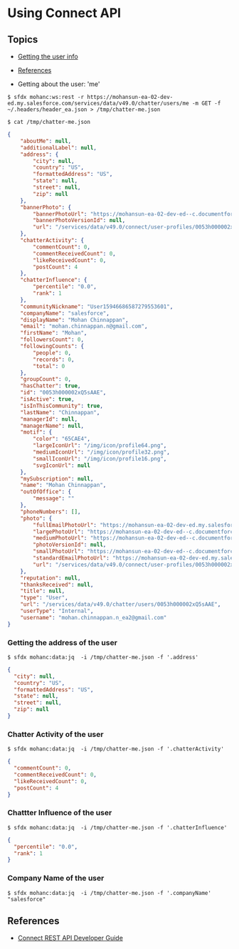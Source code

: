 # Using  Connect API

## Topics

- [Getting the user info](#userinfo)

- [References](#ref)


<a name='userinfo'></a>
- Getting about the user: 'me'

```
$ sfdx mohanc:ws:rest -r https://mohansun-ea-02-dev-ed.my.salesforce.com/services/data/v49.0/chatter/users/me -m GET -f ~/.headers/header_ea.json > /tmp/chatter-me.json

$ cat /tmp/chatter-me.json
```


```json
{
    "aboutMe": null,
    "additionalLabel": null,
    "address": {
        "city": null,
        "country": "US",
        "formattedAddress": "US",
        "state": null,
        "street": null,
        "zip": null
    },
    "bannerPhoto": {
        "bannerPhotoUrl": "https://mohansun-ea-02-dev-ed--c.documentforce.com/profilephoto/005/B",
        "bannerPhotoVersionId": null,
        "url": "/services/data/v49.0/connect/user-profiles/0053h000002xQ5sAAE/banner-photo"
    },
    "chatterActivity": {
        "commentCount": 0,
        "commentReceivedCount": 0,
        "likeReceivedCount": 0,
        "postCount": 4
    },
    "chatterInfluence": {
        "percentile": "0.0",
        "rank": 1
    },
    "communityNickname": "User15946686587279553601",
    "companyName": "salesforce",
    "displayName": "Mohan Chinnappan",
    "email": "mohan.chinnappan.n@gmail.com",
    "firstName": "Mohan",
    "followersCount": 0,
    "followingCounts": {
        "people": 0,
        "records": 0,
        "total": 0
    },
    "groupCount": 0,
    "hasChatter": true,
    "id": "0053h000002xQ5sAAE",
    "isActive": true,
    "isInThisCommunity": true,
    "lastName": "Chinnappan",
    "managerId": null,
    "managerName": null,
    "motif": {
        "color": "65CAE4",
        "largeIconUrl": "/img/icon/profile64.png",
        "mediumIconUrl": "/img/icon/profile32.png",
        "smallIconUrl": "/img/icon/profile16.png",
        "svgIconUrl": null
    },
    "mySubscription": null,
    "name": "Mohan Chinnappan",
    "outOfOffice": {
        "message": ""
    },
    "phoneNumbers": [],
    "photo": {
        "fullEmailPhotoUrl": "https://mohansun-ea-02-dev-ed.my.salesforce.com/img/userprofile/default_profile_200_v2.png?fromEmail=1",
        "largePhotoUrl": "https://mohansun-ea-02-dev-ed--c.documentforce.com/profilephoto/005/F",
        "mediumPhotoUrl": "https://mohansun-ea-02-dev-ed--c.documentforce.com/profilephoto/005/M",
        "photoVersionId": null,
        "smallPhotoUrl": "https://mohansun-ea-02-dev-ed--c.documentforce.com/profilephoto/005/T",
        "standardEmailPhotoUrl": "https://mohansun-ea-02-dev-ed.my.salesforce.com/img/userprofile/default_profile_45_v2.png?fromEmail=1",
        "url": "/services/data/v49.0/connect/user-profiles/0053h000002xQ5sAAE/photo"
    },
    "reputation": null,
    "thanksReceived": null,
    "title": null,
    "type": "User",
    "url": "/services/data/v49.0/chatter/users/0053h000002xQ5sAAE",
    "userType": "Internal",
    "username": "mohan.chinnappan.n_ea2@gmail.com"
}
```

### Getting the address of the user

```
$ sfdx mohanc:data:jq  -i /tmp/chatter-me.json -f '.address'
```
```json
{
  "city": null,
  "country": "US",
  "formattedAddress": "US",
  "state": null,
  "street": null,
  "zip": null
}
```

###  Chatter Activity of the user

```
$ sfdx mohanc:data:jq  -i /tmp/chatter-me.json -f '.chatterActivity'
```

```json
{
  "commentCount": 0,
  "commentReceivedCount": 0,
  "likeReceivedCount": 0,
  "postCount": 4
}
```
### Chattter Influence of the user
```
$ sfdx mohanc:data:jq  -i /tmp/chatter-me.json -f '.chatterInfluence'
```

```json
{
  "percentile": "0.0",
  "rank": 1
}
```
### Company Name of the user

```
$ sfdx mohanc:data:jq  -i /tmp/chatter-me.json -f '.companyName'
"salesforce"
``` 

<a name='ref'></a>
## References
- [Connect REST API Developer Guide](https://developer.salesforce.com/docs/atlas.en-us.chatterapi.meta/chatterapi/intro_understanding_chatter_connect_resources.htm)
